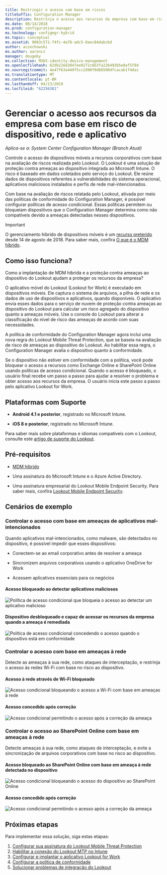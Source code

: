 ```yaml
---
title: Restringir o acesso com base em riscos
titleSuffix: Configuration Manager
description: Restrinja o acesso aos recursos da empresa com base em risco de dispositivo, rede e aplicativo.
ms.date: 08/14/2018
ms.prod: configuration-manager
ms.technology: configmgr-hybrid
ms.topic: conceptual
ms.assetid: 9083c571-f4fc-4a78-adc5-8aec84dabcbd
author: aczechowski
ms.author: aaroncz
manager: dougeby
ms.collection: M365-identity-device-management
ms.openlocfilehash: 62db216d2047ee0272c6b3fa226493b5e8af5f84
ms.sourcegitcommit: 4e47f63a449f5cc2d90f9d68500dfcacab1f4dac
ms.translationtype: MT
ms.contentlocale: pt-BR
ms.lasthandoff: 04/23/2019
ms.locfileid: "62256381"
---
```

# <a name="manage-access-to-company-resource-based-on-device-network-and-application-risk"></a>Gerenciar o acesso aos recursos da empresa com base em risco de dispositivo, rede e aplicativo

*Aplica-se a: System Center Configuration Manager (Branch Atual)*

Controle o acesso de dispositivos móveis a recursos corporativos com base na avaliação de riscos realizada pelo Lookout. O Lookout é uma solução de proteção contra ameaças ao dispositivo integrada ao Microsoft Intune. O risco é baseado em dados coletados pelo serviço do Lookout. Ele reúne dados de dispositivos referentes a vulnerabilidades do sistema operacional, aplicativos maliciosos instalados e perfis de rede mal-intencionados. 

Com base na avaliação de riscos relatada pelo Lookout, ativada por meio das políticas de conformidade do Configuration Manager, é possível configurar políticas de acesso condicional. Essas políticas permitem ou bloqueiam dispositivos que o Configuration Manager determina como não compatíveis devido a ameaças detectadas nesses dispositivos.

> [!Important]  
> O gerenciamento híbrido de dispositivos móveis é um [recurso preterido](/sccm/core/plan-design/changes/deprecated/removed-and-deprecated-cmfeatures) desde 14 de agosto de 2018. Para saber mais, confira [O que é o MDM híbrido](/sccm/mdm/understand/hybrid-mobile-device-management).<!--Intune feature 2683117-->  



## <a name="how-does-it-work"></a>Como isso funciona?

Como a implantação de MDM híbrida e a proteção contra ameaças ao dispositivo do Lookout ajudam a proteger os recursos da empresa?

O aplicativo móvel do Lookout (Lookout for Work) é executado em dispositivos móveis. Ele captura o sistema de arquivos, a pilha de rede e os dados de uso de dispositivos e aplicativos, quando disponíveis. O aplicativo envia esses dados para o serviço de nuvem de proteção contra ameaças ao dispositivo do Lookout para calcular um risco agregado do dispositivo quanto a ameaças móveis. Use o console do Lookout para alterar a classificação do nível de risco das ameaças de acordo com suas necessidades.  

A política de conformidade do Configuration Manager agora inclui uma nova regra do Lookout Mobile Threat Protection, que se baseia na avaliação de risco de ameaças ao dispositivo do Lookout. Ao habilitar essa regra, o Configuration Manager avalia o dispositivo quanto à conformidade.

Se o dispositivo não estiver em conformidade com a política, você pode bloquear o acesso a recursos como Exchange Online e SharePoint Online usando políticas de acesso condicional. Quando o acesso é bloqueado, o usuário final recebe um passo a passo para ajudar a resolver o problema e obter acesso aos recursos da empresa. O usuário inicia este passo a passo pelo aplicativo Lookout for Work.



## <a name="supported-platforms"></a>Plataformas com Suporte

- **Android 4.1 e posterior**, registrado no Microsoft Intune.  

- **iOS 8 e posterior**, registrado no Microsoft Intune.  


Para saber mais sobre plataformas e idiomas compatíveis com o Lookout, consulte este [artigo de suporte do Lookout](https://personal.support.lookout.com/hc/articles/114094140253).



## <a name="prerequisites"></a>Pré-requisitos

- [MDM híbrido](/sccm/mdm/understand/hybrid-mobile-device-management)  

- Uma assinatura do Microsoft Intune e o Azure Active Directory.  

- Uma assinatura empresarial do Lookout Mobile Endpoint Security. Para saber mais, confira [Lookout Mobile Endpoint Security](https://www.lookout.com/products/mobile-endpoint-security).  



## <a name="example-scenarios"></a>Cenários de exemplo


### <a name="control-access-based-on-threat-from-malicious-apps"></a>Controlar o acesso com base em ameaças de aplicativos mal-intencionados

Quando aplicativos mal-intencionados, como malware, são detectados no dispositivo, é possível impedir que esses dispositivos:

- Conectem-se ao email corporativo antes de resolver a ameaça  

- Sincronizem arquivos corporativos usando o aplicativo OneDrive for Work  

- Acessem aplicativos essenciais para os negócios  

#### <a name="access-blocked-when-malicious-apps-are-detected"></a>Acesso bloqueado ao detectar aplicativos maliciosos

![Política de acesso condicional que bloqueia o acesso ao detectar um aplicativo malicioso](media/config-mgr-maliciousapps_blocked.png)

#### <a name="device-unblocked-and-is-able-to-access-company-resources-when-the-threat-is-remediated"></a>Dispositivo desbloqueado e capaz de acessar os recursos da empresa quando a ameaça é remediada

![Política de acesso condicional concedendo o acesso quando o dispositivo está em conformidade](media/config-mgr-maliciousapps-unblocked.png)


### <a name="control-access-based-on-threat-to-network"></a>Controlar o acesso com base em ameaças à rede

Detecte as ameaças à sua rede, como ataques de interceptação, e restrinja o acesso às redes Wi-Fi com base no risco ao dispositivo.

#### <a name="access-to-network-through-wifi-blocked"></a>Acesso à rede através de Wi-Fi bloqueado

![Acesso condicional bloqueando o acesso a Wi-Fi com base em ameaças à rede](media/config-mgr-network-wifi-blocked.png)

#### <a name="access-granted-on-remediation"></a>Acesso concedido após correção

![Acesso condicional permitindo o acesso após a correção da ameaça](media/config-mgr-network-wifi-unblocked.png)


### <a name="control-access-to-sharepoint-online-based-on-threat-to-network"></a>Controlar o acesso ao SharePoint Online com base em ameaças à rede

Detecte ameaças à sua rede, como ataques de interceptação, e evite a sincronização de arquivos corporativos com base no risco ao dispositivo.

#### <a name="access-blocked-sharepoint-online-based-on-network-threat-detected-on-the-device"></a>Acesso bloqueado ao SharePoint Online com base em ameaça à rede detectada no dispositivo

![Acesso condicional bloqueando o acesso do dispositivo ao SharePoint Online](media/config-mgr-network-spo-blocked.png)


#### <a name="access-granted-on-remediation"></a>Acesso concedido após correção

![Acesso condicional permitindo o acesso após a correção da ameaça](media/config-mgr-network-spo-unblocked.png)



## <a name="next-steps"></a>Próximas etapas

Para implementar essa solução, siga estas etapas:  

1.  [Configurar sua assinatura do Lookout Mobile Threat Protection](set-up-your-subscription-with-lookout.md)
2.  [Habilitar a conexão do Lookout MTP no Intune](enable-lookout-connection-in-intune.md)
3.  [Configurar e implantar o aplicativo Lookout for Work](configure-and-deploy-lookout-for-work-apps.md)
4.  [Configurar a política de conformidade](enable-device-threat-protection-rule-compliance-policy.md)
5.  [Solucionar problemas de integração do Lookout](troubleshoot-lookout-integration.md)
